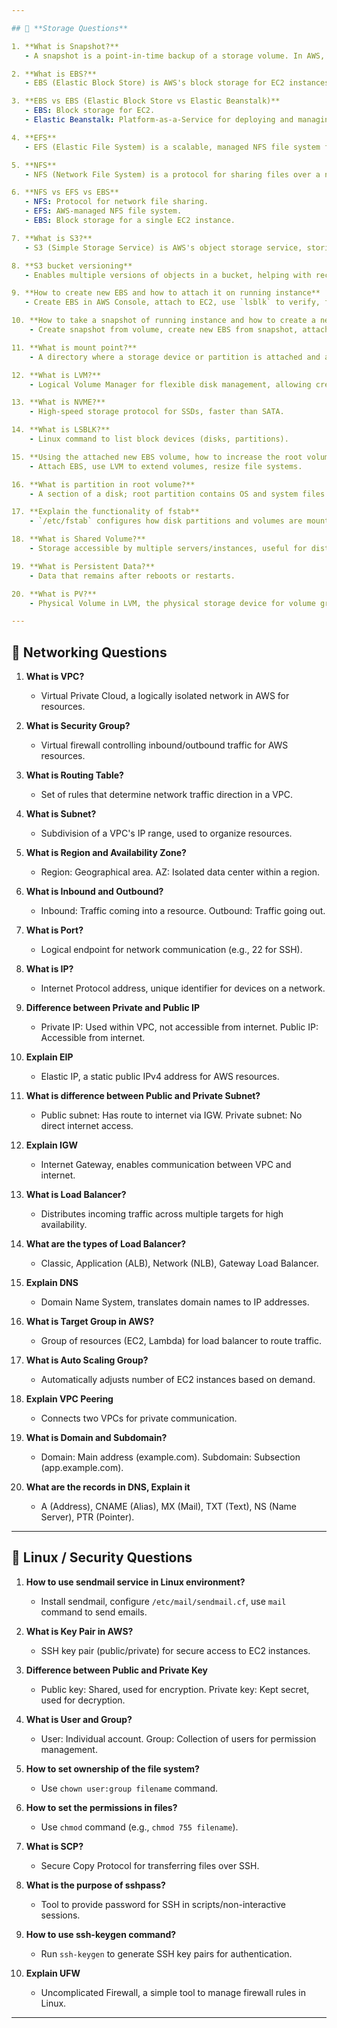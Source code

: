 ```yaml
---

## 📌 **Storage Questions**

1. **What is Snapshot?**
   - A snapshot is a point-in-time backup of a storage volume. In AWS, EBS snapshots are stored in S3 and used for backup, restore, and cloning volumes.

2. **What is EBS?**
   - EBS (Elastic Block Store) is AWS's block storage for EC2 instances, providing persistent, high-performance storage.

3. **EBS vs EBS (Elastic Block Store vs Elastic Beanstalk)**
   - EBS: Block storage for EC2.
   - Elastic Beanstalk: Platform-as-a-Service for deploying and managing applications.

4. **EFS**
   - EFS (Elastic File System) is a scalable, managed NFS file system for Linux workloads in AWS, mountable on multiple EC2s.

5. **NFS**
   - NFS (Network File System) is a protocol for sharing files over a network, allowing multiple clients to access files remotely.

6. **NFS vs EFS vs EBS**
   - NFS: Protocol for network file sharing.
   - EFS: AWS-managed NFS file system.
   - EBS: Block storage for a single EC2 instance.

7. **What is S3?**
   - S3 (Simple Storage Service) is AWS's object storage service, storing data as objects in buckets.

8. **S3 bucket versioning**
   - Enables multiple versions of objects in a bucket, helping with recovery and protection against accidental deletion.

9. **How to create new EBS and how to attach it on running instance**
   - Create EBS in AWS Console, attach to EC2, use `lsblk` to verify, format and mount.

10. **How to take a snapshot of running instance and how to create a new EBS based on snapshot**
    - Create snapshot from volume, create new EBS from snapshot, attach to instance.

11. **What is mount point?**
    - A directory where a storage device or partition is attached and accessible.

12. **What is LVM?**
    - Logical Volume Manager for flexible disk management, allowing creation and resizing of logical volumes.

13. **What is NVME?**
    - High-speed storage protocol for SSDs, faster than SATA.

14. **What is LSBLK?**
    - Linux command to list block devices (disks, partitions).

15. **Using the attached new EBS volume, how to increase the root volumes (/, /tmp, /var)**
    - Attach EBS, use LVM to extend volumes, resize file systems.

16. **What is partition in root volume?**
    - A section of a disk; root partition contains OS and system files.

17. **Explain the functionality of fstab**
    - `/etc/fstab` configures how disk partitions and volumes are mounted at boot.

18. **What is Shared Volume?**
    - Storage accessible by multiple servers/instances, useful for distributed apps.

19. **What is Persistent Data?**
    - Data that remains after reboots or restarts.

20. **What is PV?**
    - Physical Volume in LVM, the physical storage device for volume groups.

---
```


## 📌 **Networking Questions**

1. **What is VPC?**
   - Virtual Private Cloud, a logically isolated network in AWS for resources.

2. **What is Security Group?**
   - Virtual firewall controlling inbound/outbound traffic for AWS resources.

3. **What is Routing Table?**
   - Set of rules that determine network traffic direction in a VPC.

4. **What is Subnet?**
   - Subdivision of a VPC's IP range, used to organize resources.

5. **What is Region and Availability Zone?**
   - Region: Geographical area. AZ: Isolated data center within a region.

6. **What is Inbound and Outbound?**
   - Inbound: Traffic coming into a resource. Outbound: Traffic going out.

7. **What is Port?**
   - Logical endpoint for network communication (e.g., 22 for SSH).

8. **What is IP?**
   - Internet Protocol address, unique identifier for devices on a network.

9. **Difference between Private and Public IP**
   - Private IP: Used within VPC, not accessible from internet. Public IP: Accessible from internet.

10. **Explain EIP**
    - Elastic IP, a static public IPv4 address for AWS resources.

11. **What is difference between Public and Private Subnet?**
    - Public subnet: Has route to internet via IGW. Private subnet: No direct internet access.

12. **Explain IGW**
    - Internet Gateway, enables communication between VPC and internet.

13. **What is Load Balancer?**
    - Distributes incoming traffic across multiple targets for high availability.

14. **What are the types of Load Balancer?**
    - Classic, Application (ALB), Network (NLB), Gateway Load Balancer.

15. **Explain DNS**
    - Domain Name System, translates domain names to IP addresses.

16. **What is Target Group in AWS?**
    - Group of resources (EC2, Lambda) for load balancer to route traffic.

17. **What is Auto Scaling Group?**
    - Automatically adjusts number of EC2 instances based on demand.

18. **Explain VPC Peering**
    - Connects two VPCs for private communication.

19. **What is Domain and Subdomain?**
    - Domain: Main address (example.com). Subdomain: Subsection (app.example.com).

20. **What are the records in DNS, Explain it**
    - A (Address), CNAME (Alias), MX (Mail), TXT (Text), NS (Name Server), PTR (Pointer).

---

## 📌 **Linux / Security Questions**

1. **How to use sendmail service in Linux environment?**
   - Install sendmail, configure `/etc/mail/sendmail.cf`, use `mail` command to send emails.

2. **What is Key Pair in AWS?**
   - SSH key pair (public/private) for secure access to EC2 instances.

3. **Difference between Public and Private Key**
   - Public key: Shared, used for encryption. Private key: Kept secret, used for decryption.

4. **What is User and Group?**
   - User: Individual account. Group: Collection of users for permission management.

5. **How to set ownership of the file system?**
   - Use `chown user:group filename` command.

6. **How to set the permissions in files?**
   - Use `chmod` command (e.g., `chmod 755 filename`).

7. **What is SCP?**
   - Secure Copy Protocol for transferring files over SSH.

8. **What is the purpose of sshpass?**
   - Tool to provide password for SSH in scripts/non-interactive sessions.

9. **How to use ssh-keygen command?**
   - Run `ssh-keygen` to generate SSH key pairs for authentication.

10. **Explain UFW**
    - Uncomplicated Firewall, a simple tool to manage firewall rules in Linux.

---
